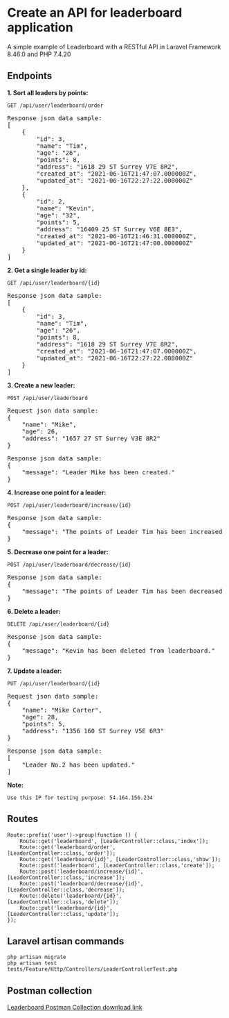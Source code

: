 # Create an API for leaderboard application

A simple example of Leaderboard with a RESTful API in Laravel Framework 8.46.0 and PHP 7.4.20

## Endpoints

**1. Sort all leaders by points:**

`GET /api/user/leaderboard/order`
<pre>
Response json data sample:
[
    {
        "id": 3,
        "name": "Tim",
        "age": "26",
        "points": 8,
        "address": "1618 29 ST Surrey V7E 8R2",
        "created_at": "2021-06-16T21:47:07.000000Z",
        "updated_at": "2021-06-16T22:27:22.000000Z"
    },
    {
        "id": 2,
        "name": "Kevin",
        "age": "32",
        "points": 5,
        "address": "16409 25 ST Surrey V6E 8E3",
        "created_at": "2021-06-16T21:46:31.000000Z",
        "updated_at": "2021-06-16T21:47:00.000000Z"
    }
]
</pre>

**2. Get a single leader by id:**

`GET /api/user/leaderboard/{id}`

<pre>
Response json data sample:
[
    {
        "id": 3,
        "name": "Tim",
        "age": "26",
        "points": 8,
        "address": "1618 29 ST Surrey V7E 8R2",
        "created_at": "2021-06-16T21:47:07.000000Z",
        "updated_at": "2021-06-16T22:27:22.000000Z"
    }
]
</pre>

**3. Create a new leader:**

`POST /api/user/leaderboard`
<pre>
Request json data sample:
{
    "name": "Mike",
    "age": 26,
    "address": "1657 27 ST Surrey V3E 8R2"
}
</pre>

<pre>
Response json data sample:
{
    "message": "Leader Mike has been created."
}
</pre>

**4. Increase one point for a leader:**

`POST /api/user/leaderboard/increase/{id}`

<pre>
Response json data sample:
{
    "message": "The points of Leader Tim has been increased by 1, equals to 8"
}
</pre>

**5. Decrease one point for a leader:**

`POST /api/user/leaderboard/decrease/{id}`

<pre>
Response json data sample:
{
    "message": "The points of Leader Tim has been decreased by 1, equals to 3"
}
</pre>

**6. Delete a leader:**

`DELETE /api/user/leaderboard/{id}`

<pre>
Response json data sample:
{
    "message": "Kevin has been deleted from leaderboard."
}
</pre>

**7. Update a leader:**

`PUT /api/user/leaderboard/{id}`
<pre>
Request json data sample:
{
    "name": "Mike Carter",
    "age": 28,
    "points": 5,
    "address": "1356 160 ST Surrey V5E 6R3"
}
</pre>

<pre>
Response json data sample:
[
    "Leader No.2 has been updated."
]
</pre>

**Note:**

`Use this IP for testing purpose: 54.164.156.234`

## Routes

```
Route::prefix('user')->group(function () {
    Route::get('leaderboard', [LeaderController::class,'index']);
    Route::get('leaderboard/order', [LeaderController::class,'order']);
    Route::get('leaderboard/{id}', [LeaderController::class,'show']);
    Route::post('leaderboard', [LeaderController::class,'create']);
    Route::post('leaderboard/increase/{id}', [LeaderController::class,'increase']);
    Route::post('leaderboard/decrease/{id}', [LeaderController::class,'decrease']);
    Route::delete('leaderboard/{id}', [LeaderController::class,'delete']);
    Route::put('leaderboard/{id}', [LeaderController::class,'update']);
});
```

## Laravel artisan commands

```
php artisan migrate
php artisan test tests/Feature/Http/Controllers/LeaderControllerTest.php
```

## Postman collection
[Leaderboard Postman Collection download link](https://drive.google.com/file/d/1Hc_sp7ezLi8JcKU75Cc5NpqDzfpfhETe/view?usp=sharing)

